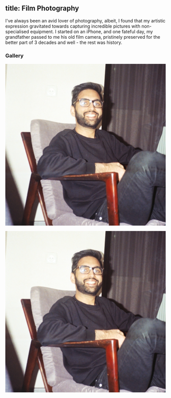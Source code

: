title: Film Photography
---

I've always been an avid lover of photography, albeit, I found that my artistic expression gravitated towards capturing incredible pictures with non-specialised equipment. I started on an iPhone, and one fateful day, my grandfather passed to me his old film camera, pristinely preserved for the better part of 3 decades and well - the rest was history. 

### Gallery

![](images/AhmedPic.jpg?raw=true) 
<!-- Add your film photography images here -->
![Film Photography 1](images/AhmedPic.jpg)
